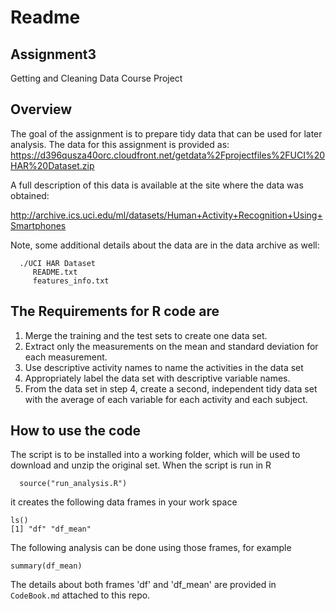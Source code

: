 # Readme
## Assignment3
Getting and Cleaning Data Course Project

## Overview
The goal of the assignment is to prepare tidy data that can be used for later analysis.
The data for this assignment is provided as:
  https://d396qusza40orc.cloudfront.net/getdata%2Fprojectfiles%2FUCI%20HAR%20Dataset.zip 

A full description of this data is available at the site where the data was obtained:

http://archive.ics.uci.edu/ml/datasets/Human+Activity+Recognition+Using+Smartphones 

Note, some additional details about the data are in the data archive as well:
```
  ./UCI HAR Dataset
     README.txt
     features_info.txt
```
     
## The Requirements for R code are
  1. Merge the training and the test sets to create one data set.
  2. Extract only the measurements on the mean and standard deviation for each measurement.
  3. Use descriptive activity names to name the activities in the data set
  4. Appropriately label the data set with descriptive variable names.
  5. From the data set in step 4, create a second, independent tidy data set
     with the average of each variable for each activity and each subject.

## How to use the code
The script is to be installed into a working folder, which will be used to
download and unzip the original set. When the script is run in R
```
  source("run_analysis.R")
```

it creates the following data frames in your work space
```
ls()
[1] "df" "df_mean" 
```

The following analysis can be done using those frames, for example
```
summary(df_mean)
```
The details about both frames 'df' and 'df_mean' are provided in `CodeBook.md`
attached to this repo.
